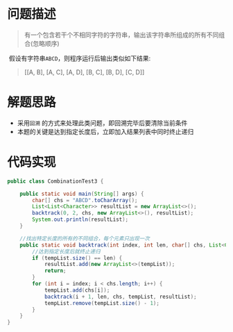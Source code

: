 # 问题描述
> 有一个包含若干个不相同字符的字符串，输出该字符串所组成的所有不同组合(忽略顺序)

​     假设有字符串`ABCD`，则程序运行后输出类似如下结果:

> [[A, B], [A, C], [A, D], [B, C], [B, D], [C, D]]

# 解题思路
* 采用`回溯` 的方式来处理此类问题，即回溯完毕后要清除当前条件
* 本题的关键是达到指定长度后，立即加入结果列表中同时终止递归

# 代码实现
```java
public class CombinationTest3 {

    public static void main(String[] args) {
        char[] chs = "ABCD".toCharArray();
        List<List<Character>> resultList = new ArrayList<>();
        backtrack(0, 2, chs, new ArrayList<>(), resultList);
        System.out.println(resultList);
    }

    //找出特定长度的所有的不同组合，每个元素只出现一次
    public static void backtrack(int index, int len, char[] chs, List<Character> tempList, List<List<Character>> resultList) {
        //达到指定长度后就终止递归
        if (tempList.size() == len) {
            resultList.add(new ArrayList<>(tempList));
            return;
        }
        for (int i = index; i < chs.length; i++) {
            tempList.add(chs[i]);
            backtrack(i + 1, len, chs, tempList, resultList);
            tempList.remove(tempList.size() - 1);
        }
    }
}
```

